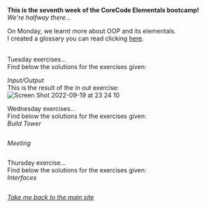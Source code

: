 **This is the seventh week of the CoreCode Elementals bootcamp!**<br>
*We're halfway there...* <br>

On Monday, we learnt more about OOP and its elementals.<br>
I created a glossary you can read clicking [here](https://github.com/victorok17/CoreCode_ReadMe/blob/main/src/OOP%20Glossary).<br><br>

Tuesday exercises...<br>
Find below the solutions for the exercises given:<br>

*Input/Output*<br>
This is the result of the in out exercise:<br>
![Screen Shot 2022-09-19 at 23 24 10](https://user-images.githubusercontent.com/109565598/191174562-c4b3d672-36b4-4c44-b35d-bebec4764534.png)

Wednesday exercises...<br>
Find below the solutions for the exercises given:<br>
*Build Tower*<br>
```
```
*Meeting*<br>
```
```
Thursday exercise...<br>
Find below the solutions for the exercises given:<br>
*Interfaces*<br>
```
```

*[Take me back to the main site](https://github.com/victorok17/CoreCode_ReadMe)*
